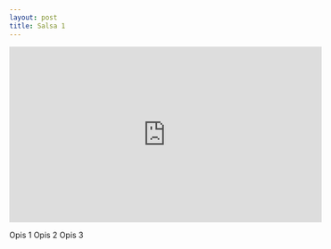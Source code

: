 ```yaml
---
layout: post
title: Salsa 1
---
```


<iframe width="560" height="315" src="https://www.youtube.com/embed/JnQ4HNZRrrE" frameborder="0" allow="accelerometer; autoplay; encrypted-media; gyroscope; picture-in-picture" allowfullscreen></iframe>

Opis 1
Opis 2
Opis 3